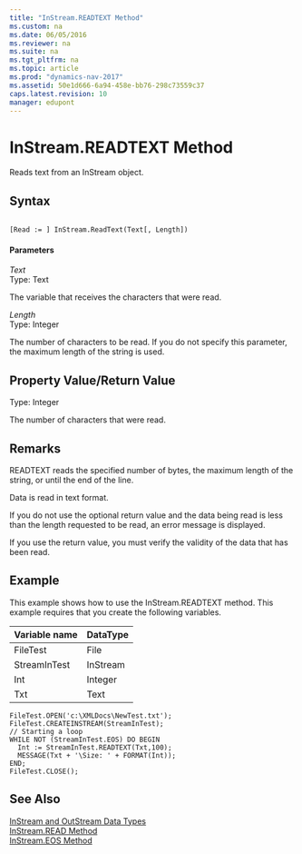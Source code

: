 ```yaml
---
title: "InStream.READTEXT Method"
ms.custom: na
ms.date: 06/05/2016
ms.reviewer: na
ms.suite: na
ms.tgt_pltfrm: na
ms.topic: article
ms.prod: "dynamics-nav-2017"
ms.assetid: 50e1d666-6a94-458e-bb76-298c73559c37
caps.latest.revision: 10
manager: edupont
---
```

# InStream.READTEXT Method
Reads text from an InStream object.  
  
## Syntax  
  
```  
  
[Read := ] InStream.ReadText(Text[, Length])  
```  
  
#### Parameters  
 *Text*  
 Type: Text  
  
 The variable that receives the characters that were read.  
  
 *Length*  
 Type: Integer  
  
 The number of characters to be read. If you do not specify this parameter, the maximum length of the string is used.  
  
## Property Value/Return Value  
 Type: Integer  
  
 The number of characters that were read.  
  
## Remarks  
 READTEXT reads the specified number of bytes, the maximum length of the string, or until the end of the line.  
  
 Data is read in text format.  
  
 If you do not use the optional return value and the data being read is less than the length requested to be read, an error message is displayed.  
  
 If you use the return value, you must verify the validity of the data that has been read.  
  
## Example  
 This example shows how to use the InStream.READTEXT method. This example requires that you create the following variables.  
  
|Variable name|DataType|  
|-------------------|--------------|  
|FileTest|File|  
|StreamInTest|InStream|  
|Int|Integer|  
|Txt|Text|  
  
```  
FileTest.OPEN('c:\XMLDocs\NewTest.txt');  
FileTest.CREATEINSTREAM(StreamInTest);  
// Starting a loop  
WHILE NOT (StreamInTest.EOS) DO BEGIN  
  Int := StreamInTest.READTEXT(Txt,100);  
  MESSAGE(Txt + '\Size: ' + FORMAT(Int));  
END;  
FileTest.CLOSE();  
```  
  
## See Also  
 [InStream and OutStream Data Types](InStream-and-OutStream-Data-Types.md)   
 [InStream.READ Method](devenv-InStream.READ-Method.md)   
 [InStream.EOS Method](devenv-InStream.EOS-Method.md)